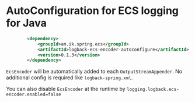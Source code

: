 # AutoConfiguration for ECS logging for Java

```xml
		<dependency>
			<groupId>am.ik.spring.ecs</groupId>
			<artifactId>logback-ecs-encoder-autoconfigure</artifactId>
			<version>0.1.3</version>
		</dependency>
```

`EcsEncoder` will be automatically added to each `OutputStreamAppender`. No additional config is required like `logback-spring.xml`.

You can also disable `EcsEncoder` at the runtime by `logging.logback.ecs-encoder.enabled=false`
